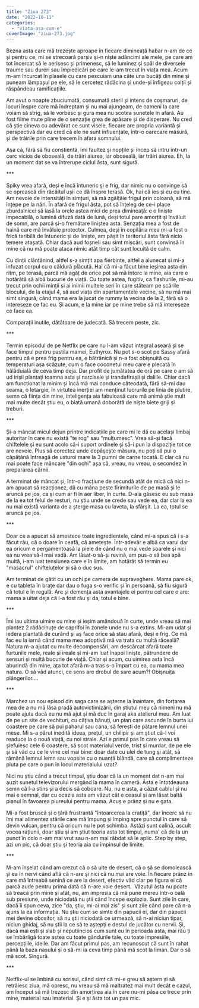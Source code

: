 ```yaml
---
title: "Ziua 273"
date: "2022-10-11"
categories: 
  - "viata-asa-cum-e"
coverImage: "ziua-273.jpg"
---
```


Bezna asta care mă trezește aproape în fiecare dimineață habar n-am de ce și pentru ce, mi se strecoară parșiv și-n niște adâncimi ale mele, pe care am tot încercat să le aerisesc și primenesc, să le luminez și spăl de diversele traume sau dureri sau împiedicări pe care le-am trecut în viața mea. Acum m-am încurcat în plasele cu care pescuiam una câte una bucăți din mine și puneam lămpașul pe ele, să le cercetez rădăcina și unde-și înfigeau colții și răspândeau ramificațiile.

Am avut o noapte zbuciumată, consumată steril și intens de coșmaruri, de locuri înspre care mă îndreptam și nu mai ajungeam, de oameni la care voiam să strig, să le vorbesc și gura mea nu scotea sunetele în afară. Au fost filme mute pline de o senzație grea de apăsare și de disperare. Nu cred că știe cineva cu adevărat ce sunt visele, fiecare are propria variantă și perspectivă dar eu cred că ele ne sunt înfluențate, într-o oarecare măsură, și de trăirile prin care trecem în afara somnului. 

Așa că, fără să fiu conștientă, îmi faultez și nopțile și încep să intru într-un cerc vicios de oboseală, de trăiri aiurea, iar oboseală, iar trăiri aiurea. Eh, la un moment dat se va întrerupe ciclul ăsta, sunt sigură.

\*\*\*

Spiky vrea afară, deși e încă întuneric și e frig, dar nimic nu o convinge să se oprească din râcâitul ușii ce dă înspre terasă. Ok, hai că ies și eu cu tine. Am nevoie de intensități în simțuri, să mă zgâlțâie frigul prin coloană, să mă înțepe pe la nări. În afară de frigul ăsta, pot să înțeleg de ce-i place zburdalnicei să iasă la orele astea mici de prea dimineață: e o liniște impecabilă, o lumină difuză dată de lună, deși totul pare amorțit și învăluit de somn, are parcă și-o fremătare liniștea asta. Senzația mea a fost de haină care mă învăluie protector. Culmea, deși în copilăria mea mi-a fost o frică teribilă de întuneric și de liniște, am pășit în teritoriul ăsta fără nicio temere atașată. Chiar dacă aud foșneli sau simt mișcări, sunt convinsă în mine că nu mă poate ataca nimic atât timp cât sunt locuită de calm. 

Cu dinții clănțănind, altfel s-a simțit apa fierbinte, altfel a alunecat și mi-a infuzat corpul cu o căldură plăcută. Hai că mi-a făcut bine ieșirea asta din ritm, pe terasă, parcă mă agăț de orice pot să mă întorc la mine, aia care e hotărâtă să aibă bucurie de viață. Cu toate astea, fugitiv, ca flashurile, mi-au trecut prin ochii minții și ai inimii multele seri în care stăteam pe scările blocului, de la etajul 4, să aud viața din apartamentele vecine, să nu mă mai simt singură, când mama era la jucat de rummy la vecina de la 2, fără să o intereseze ce fac eu. Și acum, e la mine iar pe mine trebe să mă intereseze ce face ea.

Comparații inutile, dătătoare de judecată. Să trecem peste, zic.

\*\*\*

Termin episodul de pe Netflix pe care nu l-am văzut integral aseară și se face timpul pentru pastila mamei, Euthyrox. Nu pot s-o scot pe Sassy afară pentru că e prea frig pentru ea, e bătrânică și n-a fost obișnuită cu temperaturi așa scăzute, cum o face coconetul meu care e plecată în hălăduială de ceva timp deja. Dar profit de jumătatea de oră pe care o am să ud irișii plantați toamna asta și narcisele și trandafirașii și daliile. Chiar dacă am funcționat la minim și încă mă mai conduce câteodată, fără să-mi dau seama, o letargie, în virtutea inerției am menținut lucrurile pe linia de plutire, semn că ființa din mine, inteligența aia fabuloasă care mă animă știe mult mai multe decât știu eu, o biată umană doborâtă de niște biete griji și treburi. 

\*\*\*

Și-a mâncat micul dejun printre indicațiile pe care mi le dă cu același limbaj autoritar în care nu există "te rog" sau "mulțumesc". Vrea să-și facă chiftelele și eu sunt acolo să-i suport ordinele și să-i pun la dispoziție tot ce are nevoie. Plus să corectez unde depășește măsura, nu poți să pui o căpățână întreagă de usturoi mare la 3 pumni de carne tocată. E clar că nu mai poate face mâncare "din ochi" așa că, vreau, nu vreau, o secondez în prepararea cărnii. 

A terminat de mâncat și, într-o fracțiune de secundă atât de mică că nici n-am apucat să reacționez, dă cu mâna peste firimiturile de pe masă și le aruncă pe jos, ca și cum ar fi în aer liber, în curte. D-aia găsesc eu sub masa de la ea tot felul de resturi, nu știu unde se crede sau vede ea, dar clar la ea nu mai există varianta de a șterge masa cu laveta, la sfârșit. La ea, totul se aruncă pe jos.

\*\*\*

Doar ce a apucat să amestece toate ingredientele, când mi-a spus că i s-a făcut rău, că o doare în ceafă, că amețește. Într-adevăr e albă ca varul dar ea oricum e pergamentoasă la piele de când nu o mai vede soarele și nici ea nu vrea să-l mai vadă. Am lăsat-o să-și revină, am pus-o să bea apă multă, i-am luat tensiunea care e în limite, am hotărât să termin eu "masacrul" chifteluțelor și să o duc sus. 

Am terminat de gătit cu un ochi pe camera de supraveghere. Mama pare ok, e cu tableta în brațe dar dau o fuga s-o verific și în persoană, să fiu sigură că totul e în regulă. Are și demența asta avantajele ei pentru cel care o are: mama a uitat deja că i-a fost rău și da, totul e bine. 

\*\*\*

Îmi iau ultima uimire cu mine și ieșim amândouă în curte, unde vreau să mai plantez 2 rădăcinuțe de caprifoi în zonele unde nu s-a extins. Mi-am udat și iedera plantată de curând și aș face orice să stau afară, deși e frig. Ce mă fac eu la iarnă când mama mea adoptivă mă va trata cu multă răceală? Natura m-a ajutat cu multe decompensări, am descărcat afară toate furtunile mele, reale și ireale și mi-am luat înapoi liniște, pătrundere de sensuri și multă bucurie de viață. Chiar și acum, cu uimirea asta încă aburindă din mine, ața tot afară m-a tras s-o împart cu ea, cu mama mea natura. O să văd atunci, ce sens are drobul de sare acum?! Obișnuița plângerilor....

\*\*\*

Marchez un nou episod din saga care se așterne la înaintare, din forțarea mea de a nu mă lăsa pradă autovictimizării, din știutul meu că nimeni nu mă poate ajuta dacă eu nu mă ajut și mă duc în garaj aka atelierul meu. Am luat de pe un site de vechituri, cu câțiva bănuți, un pian care ascunde în burta lui coastere pe care să pui paharul sau cana, să ferești de pătare lemnul unei mese. Mi s-a părut inedită ideea, prețul, un chilipir și am știut că-l voi readuce la o nouă viață, cu noi straie. Azi e primul pas în care vreau să șlefuiesc cele 6 coastere, să scot materialul verde, trist și murdar, de pe ele și să văd cu ce le vine cel mai bine: doar date cu ulei de tung și atât, să rămână lemnul lemn sau vopsite cu o nuanță blândă, care să complimenteze pluta pe care o pun în locul materialului uzat? 

Nici nu știu când a trecut timpul, știu doar că la un moment dat n-am mai auzit sunetul televizorului mergând la mama în cameră. Ăsta e întotdeauna semn că l-a stins și a decis să coboare. Nu, nu e asta, a căzut cablul și nu mai e semnal, dar cu ocazia asta am văzut cât e ceasul și am lăsat baltă pianul în favoarea piureului pentru mama. Acuș e prânz și nu e gata.

Mi-a fost bruscă și o țâră frustrantă "întoarcerea la cratiță", dar încerc să nu îmi mai alimentez stările care mă împung și împing spre punctul în care să devin vulcan, pentru că oricum nu le pot schimba. Astăzi sunt calină, ascult vocea rațiunii, doar știu și am știut teoria asta tot timpul, numa' că de la un punct în colo n-am mai vrut sau n-am mai răbdat să le aplic. Step by step, azi un pic, că doar știu și teoria aia cu împinsul de limite.

\*\*\*

M-am înșelat când am crezut că o să uite de desert, că o să se domolească și ea în nervi când află că n-are și nici că nu mai are voie. În fiecare prânz în care mă întreabă senină ce are la desert, efectiv văd clar pe figura ei că parcă aude pentru prima dată că n-are voie desert.  Văzutul ăsta nu poate să treacă prin mine și atât, nu, am impresia că mă pune mereu într-o oală sub presiune, unde niciodată nu știi când începe explozia. Sunt zile în care, dacă îi spun ceva, zice "da, știu, mi-ai mai zis" și sunt zile când pare că n-a ajuns la ea informația. Nu știu cum se simte din papucii ei, dar din papucii mei devine obositor, să nu știi niciodată ce urmează, să n-ai niciun tipar, niciun ghidaj, să nu știi la ce să te aștepți e destul de jucător cu nervii. Și, dacă mai ești și slab și neputiincios cum sunt eu în perioada asta, mai rău ți se îmbârligă toate astea cu toate gândurile tale, cu toate impresiile, percepțiile, ideile. Dar am făcut primul pas, am recunoscut că sunt în rahat până la baza nasului și o să-mi ia ceva timp până mă scot la liman. Dar o să mă scot. Singură.

\*\*\*

Netflix-ul se îmbină cu scrisul, când simt că mi-e greu să aștern și să retrăiesc ziua, mă opresc, nu vreau să mă maltratez mai mult decât e cazul, am început să mă trezesc din amorțirea aia în care nu-mi păsa ce trece prin mine, material sau imaterial. Și e și ăsta tot un pas mic.
